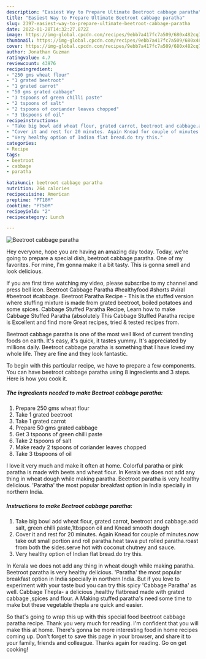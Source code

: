 ```yaml
---
description: "Easiest Way to Prepare Ultimate Beetroot cabbage paratha"
title: "Easiest Way to Prepare Ultimate Beetroot cabbage paratha"
slug: 2397-easiest-way-to-prepare-ultimate-beetroot-cabbage-paratha
date: 2022-01-28T14:32:27.872Z
image: https://img-global.cpcdn.com/recipes/9ebb7a417fc7a509/680x482cq70/beetroot-cabbage-paratha-recipe-main-photo.jpg
thumbnail: https://img-global.cpcdn.com/recipes/9ebb7a417fc7a509/680x482cq70/beetroot-cabbage-paratha-recipe-main-photo.jpg
cover: https://img-global.cpcdn.com/recipes/9ebb7a417fc7a509/680x482cq70/beetroot-cabbage-paratha-recipe-main-photo.jpg
author: Jonathan Guzman
ratingvalue: 4.7
reviewcount: 43976
recipeingredient:
- "250 gms wheat flour"
- "1 grated beetroot"
- "1 grated carrot"
- "50 gms grated cabbage"
- "3 tspoons of green chilli paste"
- "2 tspoons of salt"
- "2 tspoons of coriander leaves chopped"
- "3 tbspoons of oil"
recipeinstructions:
- "Take big bowl add wheat flour, grated carrot, beetroot and cabbage.add salt, green chilli paste,1tbspoon oil and Knead smooth dough"
- "Cover it and rest for 20 minutes. Again Knead for couple of minutes.now take out small portion and roll paratha.heat tawa put rolled paratha.roast from both the sides.serve hot with coconut chutney and sauce."
- "Very healthy option of Indian flat bread.do try this."
categories:
- Recipe
tags:
- beetroot
- cabbage
- paratha

katakunci: beetroot cabbage paratha 
nutrition: 264 calories
recipecuisine: American
preptime: "PT18M"
cooktime: "PT50M"
recipeyield: "2"
recipecategory: Lunch

---
```



![Beetroot cabbage paratha](https://img-global.cpcdn.com/recipes/9ebb7a417fc7a509/680x482cq70/beetroot-cabbage-paratha-recipe-main-photo.jpg)

Hey everyone, hope you are having an amazing day today. Today, we're going to prepare a special dish, beetroot cabbage paratha. One of my favorites. For mine, I'm gonna make it a bit tasty. This is gonna smell and look delicious.

If you are first time watching my video, please subscribe to my channel and press bell icon. Beetroot Cabbage Paratha #healthyfood #shorts #viral #beetroot #cabbage. Beetroot Paratha Recipe - This is the stuffed version where stuffing mixture is made from grated beetroot, boiled potatoes and some spices. Cabbage Stuffed Paratha Recipe, Learn how to make Cabbage Stuffed Paratha (absolutely This Cabbage Stuffed Paratha recipe is Excellent and find more Great recipes, tried &amp; tested recipes from.

Beetroot cabbage paratha is one of the most well liked of current trending foods on earth. It's easy, it's quick, it tastes yummy. It's appreciated by millions daily. Beetroot cabbage paratha is something that I have loved my whole life. They are fine and they look fantastic.


To begin with this particular recipe, we have to prepare a few components. You can have beetroot cabbage paratha using 8 ingredients and 3 steps. Here is how you cook it.

<!--inarticleads1-->

##### The ingredients needed to make Beetroot cabbage paratha:

1. Prepare 250 gms wheat flour
1. Take 1 grated beetroot
1. Take 1 grated carrot
1. Prepare 50 gms grated cabbage
1. Get 3 tspoons of green chilli paste
1. Take 2 tspoons of salt
1. Make ready 2 tspoons of coriander leaves chopped
1. Take 3 tbspoons of oil


I love it very much and make it often at home. Colorful paratha or pink paratha is made with beets and wheat flour. In Kerala we does not add any thing in wheat dough while making paratha. Beetroot paratha is very healthy delicious. &#39;Paratha&#39; the most popular breakfast option in India specially in northern India. 

<!--inarticleads2-->

##### Instructions to make Beetroot cabbage paratha:

1. Take big bowl add wheat flour, grated carrot, beetroot and cabbage.add salt, green chilli paste,1tbspoon oil and Knead smooth dough
1. Cover it and rest for 20 minutes. Again Knead for couple of minutes.now take out small portion and roll paratha.heat tawa put rolled paratha.roast from both the sides.serve hot with coconut chutney and sauce.
1. Very healthy option of Indian flat bread.do try this.


In Kerala we does not add any thing in wheat dough while making paratha. Beetroot paratha is very healthy delicious. &#39;Paratha&#39; the most popular breakfast option in India specially in northern India. But if you love to experiment with your taste bud you can try this spicy &#39;Cabbage Paratha&#39; as well. Cabbage Thepla- a delicious ,healthy flatbread made with grated cabbage ,spices and flour. A Making stuffed paratha&#39;s need some time to make but these vegetable thepla are quick and easier. 

So that's going to wrap this up with this special food beetroot cabbage paratha recipe. Thank you very much for reading. I'm confident that you will make this at home. There's gonna be more interesting food in home recipes coming up. Don't forget to save this page in your browser, and share it to your family, friends and colleague. Thanks again for reading. Go on get cooking!
